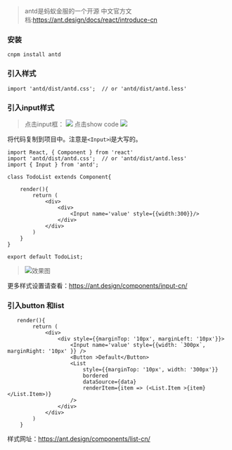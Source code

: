 >antd是蚂蚁金服的一个开源
中文官方文档:https://ant.design/docs/react/introduce-cn

### 安装
`cnpm install antd`

### 引入样式

`import 'antd/dist/antd.css';  // or 'antd/dist/antd.less'`

### 引入input样式
>点击input框：
![](https://upload-images.jianshu.io/upload_images/5786888-34cca3631293f92e.png?imageMogr2/auto-orient/strip%7CimageView2/2/w/1240)
点击show code
>![](https://upload-images.jianshu.io/upload_images/5786888-e915b65aea2a0595.png?imageMogr2/auto-orient/strip%7CimageView2/2/w/1240)

将代码复制到项目中。注意是`<Input>`i是大写的。

```
import React, { Component } from 'react'
import 'antd/dist/antd.css';  // or 'antd/dist/antd.less'
import { Input } from 'antd';

class TodoList extends Component{

    render(){
        return (
            <div>
                <div>
                    <Input name='value' style={{width:300}}/>
                </div>
            </div>
        )
    }
}

export default TodoList;
```
>![效果图](https://upload-images.jianshu.io/upload_images/5786888-71efde8913c35751.png?imageMogr2/auto-orient/strip%7CimageView2/2/w/1240)

更多样式设置请查看：https://ant.design/components/input-cn/


### 引入button 和list
```
   render(){
        return (
            <div>
                <div style={{marginTop: '10px', marginLeft: '10px'}}>
                    <Input name='value' style={{width: `300px`, marginRight: '10px' }} />
                    <Button >Default</Button>
                    <List
                        style={{marginTop: '10px', width: '300px'}}
                        bordered
                        dataSource={data}
                        renderItem={item => (<List.Item >{item}</List.Item>)}
                    />
                </div>
            </div>
        )
    }
```
样式网址：https://ant.design/components/list-cn/

